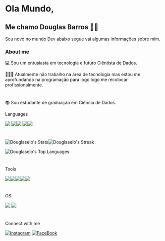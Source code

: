 # Ola Mundo,

## Me chamo Douglas Barros 👋🏾
Sou novo no mundo Dev abaixo segue vai algumas informações sobre mim.

### About me 

💻 Sou um entusiasta em tecnologia e futuro Ciêntista de Dados.

👨🏽‍💼 Atualmente não trabalho na área de tecnologia mas estou me aprofundando na programação para logo logo me recolocar profissionalmente.
#


📚 Sou estudante de graduação em Ciência de Dados.

Languages

![](https://img.shields.io/badge/Python-3776AB?style=for-the-badge&logo=python&logoColor=white)
![](https://img.shields.io/badge/Pandas-2C2D72?style=for-the-badge&logo=pandas&logoColor=white)![](https://img.shields.io/badge/Numpy-777BB4?style=for-the-badge&logo=numpy&logoColor=white)
![](https://img.shields.io/badge/conda-342B029.svg?&style=for-the-badge&logo=anaconda&logoColor=white)![](https://img.shields.io/badge/C%2B%2B-00599C?style=for-the-badge&logo=c%2B%2B&logoColor=white)
#
![Douglaselb's Stats](https://github-readme-stats.vercel.app/api?username=Douglaselb&theme=vue-dark&show_icons=true&hide_border=true&count_private=true)![Douglaselb's Streak](https://github-readme-streak-stats.herokuapp.com/?user=Douglaselb&theme=vue-dark&hide_border=true)

![Douglaselb's Top Languages](https://github-readme-stats.vercel.app/api/top-langs/?username=Douglaselb&theme=vue-dark&show_icons=true&hide_border=true&layout=compact)

#
Tools

![](https://img.shields.io/badge/VSCode-0078D4?style=for-the-badge&logo=visual%20studio%20code&logoColor=white)![](https://img.shields.io/badge/PyCharm-000000.svg?&style=for-the-badge&logo=PyCharm&logoColor=white)![](https://img.shields.io/badge/Jupyter-F37626.svg?&style=for-the-badge&logo=Jupyter&logoColor=white)![](https://img.shields.io/badge/Microsoft_Excel-217346?style=for-the-badge&logo=microsoft-excel&logoColor=white)![](https://img.shields.io/badge/PowerBI-F2C811?style=for-the-badge&logo=Power%20BI&logoColor=white)
#
OS

![](https://img.shields.io/badge/Windows-0078D6?style=for-the-badge&logo=windows&logoColor=white)
![](https://img.shields.io/badge/Linux-FCC624?style=for-the-badge&logo=linux&logoColor=black)

#
Connect with me

[![Instagram](https://img.shields.io/badge/Instagram-E4405F?style=for-the-badge&logo=instagram&logoColor=white)](https://www.instagram.com/douglas.classe/?hl=pt-br)
[![FaceBook](https://img.shields.io/badge/Facebook-1877F2?style=for-the-badge&logo=facebook&logoColor=white)](https://www.facebook.com/douglas.e.l.b)
